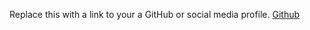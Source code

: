 Replace this with a link to your a GitHub or social media profile.
[Github](https://github.com/amanda-binary/)
